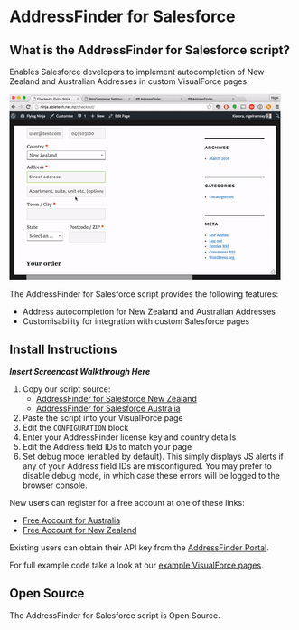 # AddressFinder for Salesforce

## What is the AddressFinder for Salesforce script?

Enables Salesforce developers to implement autocompletion of New Zealand and Australian Addresses in custom VisualForce pages. 

![Alt Text](assets/addressfinder-salesforce-NZ.gif)

The AddressFinder for Salesforce script provides the following features:
- Address autocompletion for New Zealand and Australian Addresses
- Customisability for integration with custom Salesforce pages

## Install Instructions

**_Insert Screencast Walkthrough Here_**

1. Copy our script source:
	- [AddressFinder for Salesforce New Zealand](develop/source/addressfinder_salesforce_nz.js)
	- [AddressFinder for Salesforce Australia](develop/source/addressfinder_salesforce_au.js)
2. Paste the script into your VisualForce page
3. Edit the `CONFIGURATION` block
  1. Enter your AddressFinder license key and country details
  2. Edit the Address field IDs to match your page
  3. Set debug mode (enabled by default).  This simply displays JS alerts if any of your Address field IDs are misconfigured.  You may prefer to disable debug mode, in which case these errors will be logged to the browser console.

New users can register for a free account at one of these links:
- [Free Account for Australia](https://portal.addressfinder.io/signup/au/free)
- [Free Account for New Zealand](https://portal.addressfinder.io/signup/nz/free)

Existing users can obtain their API key from the [AddressFinder Portal](https://portal.addressfinder.io).

For full example code take a look at our [example VisualForce pages](https://github.com/AbleTech/addressfinder-salesforce/tree/master/examples).

## Open Source

The AddressFinder for Salesforce script is Open Source.
